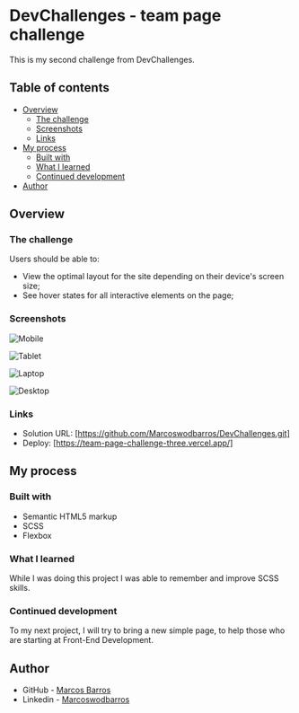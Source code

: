 # DevChallenges - team page challenge

This is my second challenge from DevChallenges.

## Table of contents

- [Overview](#overview)
  - [The challenge](#the-challenge)
  - [Screenshots](#screenshots)
  - [Links](#links)
- [My process](#my-process)
  - [Built with](#built-with)
  - [What I learned](#what-i-learned)
  - [Continued development](#continued-development)
- [Author](#author)


## Overview

### The challenge

Users should be able to:

- View the optimal layout for the site depending on their device's screen size;
- See hover states for all interactive elements on the page;

### Screenshots

![Mobile](https://github.com/Marcoswodbarros/DevChallenges/assets/108278189/943c5d93-9a96-44b0-83de-5b7fad874892)

![Tablet](https://github.com/Marcoswodbarros/DevChallenges/assets/108278189/4a51d905-4dfa-4101-8d58-cac485e9945c)

![Laptop](https://github.com/Marcoswodbarros/DevChallenges/assets/108278189/186063ed-a192-46be-a819-5de7968854c1)

![Desktop](https://github.com/Marcoswodbarros/DevChallenges/assets/108278189/19b95aa9-12f4-4342-bdb1-4b8fa4131862)

### Links

- Solution URL: [https://github.com/Marcoswodbarros/DevChallenges.git]
- Deploy: [https://team-page-challenge-three.vercel.app/]


## My process

### Built with

- Semantic HTML5 markup
- SCSS
- Flexbox

### What I learned

While I was doing this project I was able to remember and improve SCSS skills. 

### Continued development

To my next project, I will try to bring a new simple page, to help those who are starting at Front-End Development.


## Author

- GitHub - [Marcos Barros](https://github.com/Marcoswodbarros)
- Linkedin - [Marcoswodbarros](www.linkedin.com/in/marcoswodbarros)
